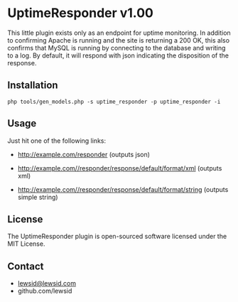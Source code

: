 UptimeResponder v1.00
=====================

This little plugin exists only as an endpoint for uptime monitoring. In addition to confirming Apache is running
and the site is returning a 200 OK, this also confirms that MySQL is running by connecting to the database and 
writing to a log. By default, it will respond with json indicating the disposition of the response.


Installation
------------

`php tools/gen_models.php -s uptime_responder -p uptime_responder -i`


Usage
-----

Just hit one of the following links:

  - http://example.com/responder (outputs json)
  
  - http://example.com//responder/response/default/format/xml (outputs xml)

  - http://example.com//responder/response/default/format/string (outputs simple string)


License
-------

The UptimeResponder plugin is open-sourced software licensed under the MIT License.


Contact
-------

  - lewsid@lewsid.com
  - github.com/lewsid
